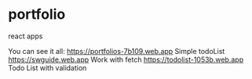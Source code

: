 # portfolio
react apps

You can see it all: 
https://portfolios-7b109.web.app  Simple todoList
https://swguide.web.app  Work with fetch
https://todolist-1053b.web.app  Todo List with validation
